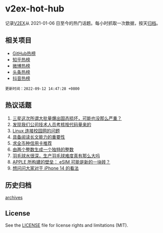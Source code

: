 # v2ex-hot-hub

 记录[V2EX](https://www.v2ex.com/)从 2021-01-06 日至今的热门话题。每小时抓取一次数据，按天[归档](archives)。
 
 ## 相关项目

- [GitHub热榜](https://github.com/snaildev/github-hot-hub)
- [知乎热榜](https://github.com/snaildev/zhihu-hot-hub)
- [微博热榜](https://github.com/snaildev/weibo-hot-hub)
- [头条热榜](https://github.com/snaildev/toutiao-hot-hub)
- [抖音热榜](https://github.com/snaildev/douyin-hot-hub)


 `更新时间：2022-09-12 14:47:28 +0800`

## 热议话题

1. [三星这次所谓大批量爆出固态损坏，可能也没那么严重？](https://www.v2ex.com/t/879351)
1. [发现我们公司技术人员考核按代码量来的](https://www.v2ex.com/t/879296)
1. [Linux 连接校园网的问题](https://www.v2ex.com/t/879344)
1. [具备阅读长文能力的重要性](https://www.v2ex.com/t/879381)
1. [求全币种信用卡推荐](https://www.v2ex.com/t/879329)
1. [由两个整数生成一个独特的整数](https://www.v2ex.com/t/879280)
1. [羽毛球水很深，生产羽毛球难度真有那么大吗](https://www.v2ex.com/t/879286)
1. [APPLE 所构建的壁垒： eSIM 可能是新的一块砖？](https://www.v2ex.com/t/879357)
1. [想问问大家对于 iPhone 14 的看法](https://www.v2ex.com/t/879312)

## 历史归档

[archives](archives)

## License

See the [LICENSE](LICENSE) file for license rights and limitations (MIT).
